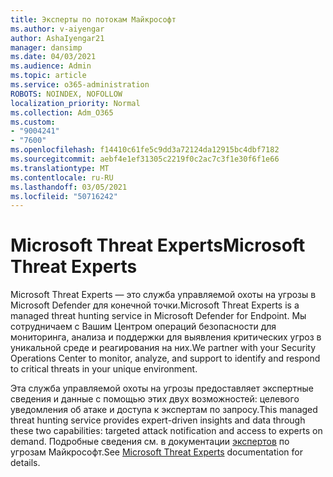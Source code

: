 ```yaml
---
title: Эксперты по потокам Майкрософт
ms.author: v-aiyengar
author: AshaIyengar21
manager: dansimp
ms.date: 04/03/2021
ms.audience: Admin
ms.topic: article
ms.service: o365-administration
ROBOTS: NOINDEX, NOFOLLOW
localization_priority: Normal
ms.collection: Adm_O365
ms.custom:
- "9004241"
- "7600"
ms.openlocfilehash: f14410c61fe5c9dd3a72124da12915bc4dbf7182
ms.sourcegitcommit: aebf4e1ef31305c2219f0c2ac7c3f1e30f6f1e66
ms.translationtype: MT
ms.contentlocale: ru-RU
ms.lasthandoff: 03/05/2021
ms.locfileid: "50716242"
---
```

# <a name="microsoft-threat-experts"></a><span data-ttu-id="c721b-102">Microsoft Threat Experts</span><span class="sxs-lookup"><span data-stu-id="c721b-102">Microsoft Threat Experts</span></span>

<span data-ttu-id="c721b-103">Microsoft Threat Experts — это служба управляемой охоты на угрозы в Microsoft Defender для конечной точки.</span><span class="sxs-lookup"><span data-stu-id="c721b-103">Microsoft Threat Experts is a managed threat hunting service in Microsoft Defender for Endpoint.</span></span>  <span data-ttu-id="c721b-104">Мы сотрудничаем с Вашим Центром операций безопасности для мониторинга, анализа и поддержки для выявления критических угроз в уникальной среде и реагирования на них.</span><span class="sxs-lookup"><span data-stu-id="c721b-104">We partner with your Security Operations Center to monitor, analyze, and support to identify and respond to critical threats in your unique environment.</span></span>

<span data-ttu-id="c721b-105">Эта служба управляемой охоты на угрозы предоставляет экспертные сведения и данные с помощью этих двух возможностей: целевого уведомления об атаке и доступа к экспертам по запросу.</span><span class="sxs-lookup"><span data-stu-id="c721b-105">This managed threat hunting service provides expert-driven insights and data through these two capabilities: targeted attack notification and access to experts on demand.</span></span> <span data-ttu-id="c721b-106">Подробные сведения см. в документации [экспертов](https://docs.microsoft.com/windows/security/threat-protection/microsoft-defender-atp/microsoft-threat-experts) по угрозам Майкрософт.</span><span class="sxs-lookup"><span data-stu-id="c721b-106">See [Microsoft Threat Experts](https://docs.microsoft.com/windows/security/threat-protection/microsoft-defender-atp/microsoft-threat-experts) documentation for details.</span></span>
